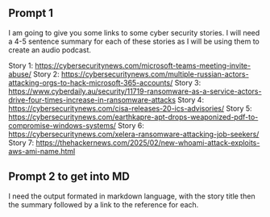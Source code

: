 
## Prompt 1

I am going to give you some links to some cyber security stories. I will need a 4-5 sentence summary for each of these stories as I will be using them to create an audio podcast.

Story 1: https://cybersecuritynews.com/microsoft-teams-meeting-invite-abuse/
Story 2: https://cybersecuritynews.com/multiple-russian-actors-attacking-orgs-to-hack-microsoft-365-accounts/
Story 3: https://www.cyberdaily.au/security/11719-ransomware-as-a-service-actors-drive-four-times-increase-in-ransomware-attacks
Story 4: https://cybersecuritynews.com/cisa-releases-20-ics-advisories/
Story 5: https://cybersecuritynews.com/earthkapre-apt-drops-weaponized-pdf-to-compromise-windows-systems/
Story 6: https://cybersecuritynews.com/xelera-ransomware-attacking-job-seekers/
Story 7: https://thehackernews.com/2025/02/new-whoami-attack-exploits-aws-ami-name.html

## Prompt 2 to get into MD

I need the output formated in markdown language, with the story title then the summary followed by a link to the reference for each.